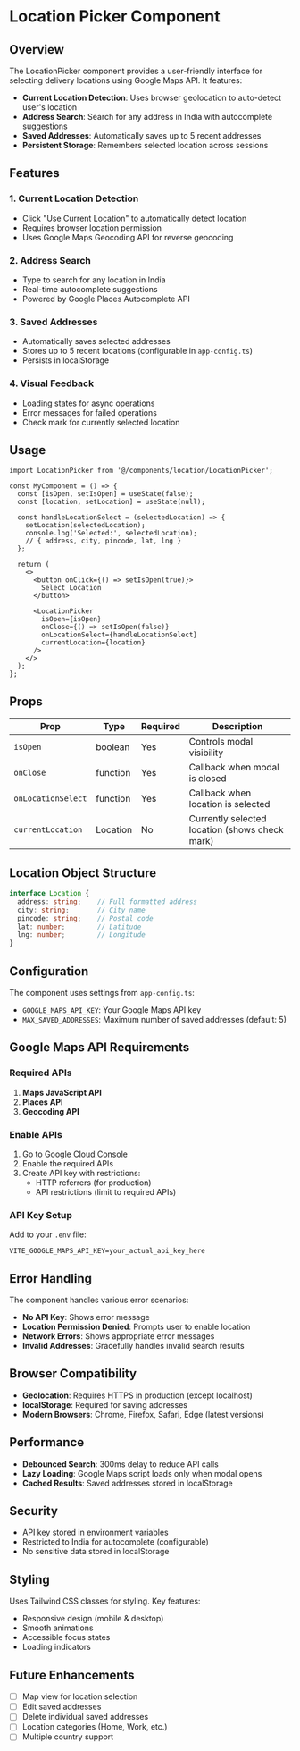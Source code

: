# Location Picker Component

## Overview

The LocationPicker component provides a user-friendly interface for selecting delivery locations using Google Maps API. It features:

- **Current Location Detection**: Uses browser geolocation to auto-detect user's location
- **Address Search**: Search for any address in India with autocomplete suggestions
- **Saved Addresses**: Automatically saves up to 5 recent addresses
- **Persistent Storage**: Remembers selected location across sessions

## Features

### 1. Current Location Detection
- Click "Use Current Location" to automatically detect location
- Requires browser location permission
- Uses Google Maps Geocoding API for reverse geocoding

### 2. Address Search
- Type to search for any location in India
- Real-time autocomplete suggestions
- Powered by Google Places Autocomplete API

### 3. Saved Addresses
- Automatically saves selected addresses
- Stores up to 5 recent locations (configurable in `app-config.ts`)
- Persists in localStorage

### 4. Visual Feedback
- Loading states for async operations
- Error messages for failed operations
- Check mark for currently selected location

## Usage

```tsx
import LocationPicker from '@/components/location/LocationPicker';

const MyComponent = () => {
  const [isOpen, setIsOpen] = useState(false);
  const [location, setLocation] = useState(null);

  const handleLocationSelect = (selectedLocation) => {
    setLocation(selectedLocation);
    console.log('Selected:', selectedLocation);
    // { address, city, pincode, lat, lng }
  };

  return (
    <>
      <button onClick={() => setIsOpen(true)}>
        Select Location
      </button>

      <LocationPicker
        isOpen={isOpen}
        onClose={() => setIsOpen(false)}
        onLocationSelect={handleLocationSelect}
        currentLocation={location}
      />
    </>
  );
};
```

## Props

| Prop | Type | Required | Description |
|------|------|----------|-------------|
| `isOpen` | boolean | Yes | Controls modal visibility |
| `onClose` | function | Yes | Callback when modal is closed |
| `onLocationSelect` | function | Yes | Callback when location is selected |
| `currentLocation` | Location | No | Currently selected location (shows check mark) |

## Location Object Structure

```typescript
interface Location {
  address: string;    // Full formatted address
  city: string;       // City name
  pincode: string;    // Postal code
  lat: number;        // Latitude
  lng: number;        // Longitude
}
```

## Configuration

The component uses settings from `app-config.ts`:

- `GOOGLE_MAPS_API_KEY`: Your Google Maps API key
- `MAX_SAVED_ADDRESSES`: Maximum number of saved addresses (default: 5)

## Google Maps API Requirements

### Required APIs
1. **Maps JavaScript API**
2. **Places API**
3. **Geocoding API**

### Enable APIs
1. Go to [Google Cloud Console](https://console.cloud.google.com/)
2. Enable the required APIs
3. Create API key with restrictions:
   - HTTP referrers (for production)
   - API restrictions (limit to required APIs)

### API Key Setup
Add to your `.env` file:
```
VITE_GOOGLE_MAPS_API_KEY=your_actual_api_key_here
```

## Error Handling

The component handles various error scenarios:

- **No API Key**: Shows error message
- **Location Permission Denied**: Prompts user to enable location
- **Network Errors**: Shows appropriate error messages
- **Invalid Addresses**: Gracefully handles invalid search results

## Browser Compatibility

- **Geolocation**: Requires HTTPS in production (except localhost)
- **localStorage**: Required for saving addresses
- **Modern Browsers**: Chrome, Firefox, Safari, Edge (latest versions)

## Performance

- **Debounced Search**: 300ms delay to reduce API calls
- **Lazy Loading**: Google Maps script loads only when modal opens
- **Cached Results**: Saved addresses stored in localStorage

## Security

- API key stored in environment variables
- Restricted to India for autocomplete (configurable)
- No sensitive data stored in localStorage

## Styling

Uses Tailwind CSS classes for styling. Key features:
- Responsive design (mobile & desktop)
- Smooth animations
- Accessible focus states
- Loading indicators

## Future Enhancements

- [ ] Map view for location selection
- [ ] Edit saved addresses
- [ ] Delete individual saved addresses
- [ ] Location categories (Home, Work, etc.)
- [ ] Multiple country support
